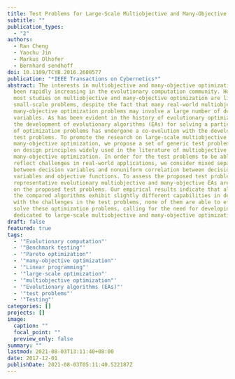 ```yaml
---
title: Test Problems for Large-Scale Multiobjective and Many-Objective Optimization
subtitle: ""
publication_types:
  - "2"
authors:
  - Ran Cheng
  - Yaochu Jin
  - Markus Olhofer
  - Bernhard sendhoff
doi: 10.1109/TCYB.2016.2600577
publication: "*IEEE Transactions on Cybernetics*"
abstract: The interests in multiobjective and many-objective optimization have
  been rapidly increasing in the evolutionary computation community. However,
  most studies on multiobjective and many-objective optimization are limited to
  small-scale problems, despite the fact that many real-world multiobjective and
  many-objective optimization problems may involve a large number of decision
  variables. As has been evident in the history of evolutionary optimization,
  the development of evolutionary algorithms (EAs) for solving a particular type
  of optimization problems has undergone a co-evolution with the development of
  test problems. To promote the research on large-scale multiobjective and
  many-objective optimization, we propose a set of generic test problems based
  on design principles widely used in the literature of multiobjective and
  many-objective optimization. In order for the test problems to be able to
  reflect challenges in real-world applications, we consider mixed separability
  between decision variables and nonuniform correlation between decision
  variables and objective functions. To assess the proposed test problems, six
  representative evolutionary multiobjective and many-objective EAs are tested
  on the proposed test problems. Our empirical results indicate that although
  the compared algorithms exhibit slightly different capabilities in dealing
  with the challenges in the test problems, none of them are able to efficiently
  solve these optimization problems, calling for the need for developing new EAs
  dedicated to large-scale multiobjective and many-objective optimization.
draft: false
featured: true
tags:
  - '"Evolutionary computation"'
  - '"Benchmark testing"'
  - '"Pareto optimization"'
  - '"many-objective optimization"'
  - '"Linear programming"'
  - '"large-scale optimization"'
  - '"multiobjective optimization"'
  - '"Evolutionary algorithms (EAs)"'
  - '"test problems"'
  - '"Testing"'
categories: []
projects: []
image:
  caption: ""
  focal_point: ""
  preview_only: false
summary: ""
lastmod: 2021-08-03T13:11:40+08:00
date: 2017-12-01
publishDate: 2021-08-03T05:11:40.522187Z
---
```

